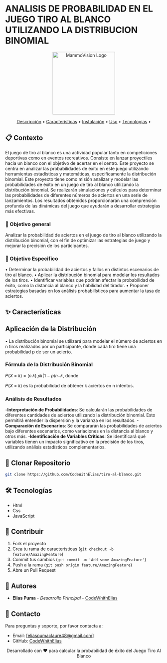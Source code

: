 # ANALISIS DE PROBABILIDAD EN EL JUEGO TIRO AL BLANCO UTILIZANDO LA DISTRIBUCION BINOMIAL

<div align="center">
  <img src="assets/logo.png" alt="MammoVision Logo" width="200"/>
  <br>
  <p>
    <a href="#descripción">Descripción</a> •
    <a href="#características">Características</a> •
    <a href="#instalación">Instalación</a> •
    <a href="#uso">Uso</a> •
    <a href="#tecnologías">Tecnologías</a> •
  </p>
</div>

## 📋 Contexto

El juego de tiro al blanco es una actividad popular tanto en competiciones deportivas como en
eventos recreativos. Consiste en lanzar proyectiles hacia un blanco con el objetivo de acertar en
el centro. Este proyecto se centra en analizar las probabilidades de éxito en este juego
utilizando herramientas estadísticas y matemáticas, específicamente la distribución binomial.
Este proyecto tiene como misión analizar y modelar las probabilidades de éxito en un juego de
tiro al blanco utilizando la distribución binomial. Se realizarán simulaciones y cálculos para
determinar las probabilidades de diferentes números de aciertos en una serie de lanzamientos.
Los resultados obtenidos proporcionarán una comprensión profunda de las dinámicas del juego
que ayudarán a desarrollar estrategias más efectivas.


### 🎯 Objetivo general

Analizar la probabilidad de aciertos en el juego de tiro al blanco utilizando la distribución
binomial, con el fin de optimizar las estrategias de juego y mejorar la precisión de los
participantes.

### 🎯 Objetivo Especifico

• Determinar la probabilidad de aciertos y fallos en distintos escenarios de tiro al blanco.
• Aplicar la distribución binomial para modelar los resultados de los tiros.
• Identificar variables que podrían afectar la probabilidad de éxito, como la distancia al blanco y
la habilidad del tirador.
• Proponer estrategias basadas en los análisis probabilísticos para aumentar la tasa de aciertos.


## ✨ Características

## Aplicación de la Distribución

• La distribución binomial se utilizará para modelar el número de aciertos en n tiros
realizados por un participante, donde cada tiro tiene una probabilidad p de ser un
acierto.

### Fórmula de la Distribución Binomial

𝑃(𝑋 = 𝑘) = (𝑛 𝑘) 𝑝𝑘(1 − 𝑝)𝑛−𝑘, donde

𝑃(𝑋 = 𝑘) es la probabilidad de obtener k aciertos en n intentos.

### Análisis de Resultados

-**Interpretación de Probabilidades**: Se calcularán las probabilidades de
diferentes cantidades de aciertos utilizando la distribución binomial. Esto
permitirá entender la dispersión y la varianza en los resultados.
-**Comparación de Escenarios**: Se compararán las probabilidades de aciertos
bajo diferentes escenarios, como variaciones en la distancia al blanco y otros
más.
-**Identificación de Variables Críticas**: Se identificará qué variables tienen un
impacto significativo en la precisión de los tiros, utilizando análisis
estadísticos complementarios.

## 🚀 Clonar Repositorio
```bash
git clone https://github.com/CodeWithElias/tiro-al-blanco.git
```

## 🛠️ Tecnologías
  - Html
  - Css
  - JavaScript

## 🤝 Contribuir

1. Fork el proyecto
2. Crea tu rama de características (`git checkout -b feature/AmazingFeature`)
3. Commit tus cambios (`git commit -m 'Add some AmazingFeature'`)
4. Push a la rama (`git push origin feature/AmazingFeature`)
5. Abre un Pull Request

## 👥 Autores
- **Elias Puma** - *Desarrollo Principal* - [CodeWhithElias](https://github.com/CodeWithElias)

## 📧 Contacto
Para preguntas y soporte, por favor contacta a:
- Email: [eliaspumaclaure48@gmail.com]
- GitHub: [CodeWhithElias](https://github.com/CodeWithElias)


<div align="center">
  Desarrollado con ❤️ para calcular la probabilidad de éxito del Juego Tiro Al Blanco
</div>

